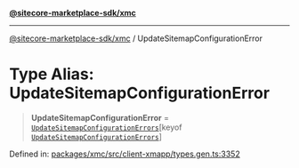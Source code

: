 [**@sitecore-marketplace-sdk/xmc**](../README.md)

***

[@sitecore-marketplace-sdk/xmc](../README.md) / UpdateSitemapConfigurationError

# Type Alias: UpdateSitemapConfigurationError

> **UpdateSitemapConfigurationError** = [`UpdateSitemapConfigurationErrors`](UpdateSitemapConfigurationErrors.md)\[keyof [`UpdateSitemapConfigurationErrors`](UpdateSitemapConfigurationErrors.md)\]

Defined in: [packages/xmc/src/client-xmapp/types.gen.ts:3352](https://github.com/Sitecore/sitecore-marketplace-sdk/blob/af886e6134b8d1079ef5b8ef70b7eb2f1d9c8aeb/packages/xmc/src/client-xmapp/types.gen.ts#L3352)
